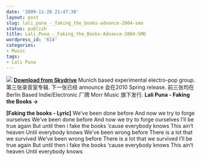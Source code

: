 ```yaml
---
date: '2009-11-28 21:47:38'
layout: post
slug: lali_puna_-_faking_the_books-advance-2004-smo
status: publish
title: Lali_Puna_-_Faking_the_Books-Advance-2004-SMO
wordpress_id: '614'
categories:
- Music
tags:
- Lali Puna
---
```


[![](http://diaryofhate.files.wordpress.com/2006/12/lali-puna.jpg)](http://cid-1cc0a518e90a9263.skydrive.live.com/browse.aspx/MP3Z/Lali%5E_Puna%5E_-%5E_Faking%5E_the%5E_Books-Advance-2004-SMO?uc=1)
**[Download from Skydrive](http://cid-1cc0a518e90a9263.skydrive.live.com/browse.aspx/MP3Z/Lali%5E_Puna%5E_-%5E_Faking%5E_the%5E_Books-Advance-2004-SMO?uc=1)**
Munich based experimental electro-pop group. 第三张录音室专辑. 下一张已经 announce 会在2010 Spring release.
前三张均在 Berlin Based Indie/Electronic 厂牌 Morr Music 旗下发行.
**Lali Puna - Faking the Books ->**

**[Faking the books - Lyric]**
We’ve been done before
And now we try to forge ourselves
We’ve been done before
And now we try to forge ourselves
I’ll be true again
But until then i fake the books
‘cause everybody knows
This ain’t heaven
Until everybody knows
We’ve been wrong before
There is a lot that we survived
We’ve been wrong before
There is a lot that we survived
I’ll be true again
But until then i fake the books
‘cause everybody knows
This ain’t heaven
Until everybody knows
